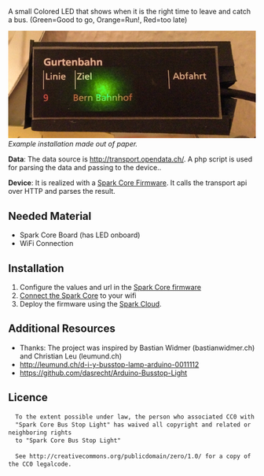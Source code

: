 A small Colored LED that shows when it is the right time to leave and catch a bus. (Green=Good to go, Orange=Run!, Red=too late)

![Example installation](images/example.jpg)  
_Example installation made out of paper._

**Data**: The data source is http://transport.opendata.ch/. A php script is used for parsing the data and passing to the device.. 

**Device**: It is realized with a [Spark Core Firmware](http://spark.io). It calls the transport api over HTTP and parses the result. 


Needed Material
----------------
* Spark Core Board (has LED onboard)
* WiFi Connection


Installation 
----------------
1. Configure the values and url in the [Spark Core firmware](/spark_core/application.cpp)
2. [Connect the Spark Core](https://www.spark.io/start) to your wifi
3. Deploy the firmware using the [Spark Cloud](https://www.spark.io/build).

Additional Resources
----------------
* Thanks: The project was inspired by Bastian Widmer (bastianwidmer.ch) and Christian Leu (leumund.ch)
* http://leumund.ch/d-i-y-busstop-lamp-arduino-0011112
* https://github.com/dasrecht/Arduino-Busstop-Light


Licence
----------------
      To the extent possible under law, the person who associated CC0 with
      "Spark Core Bus Stop Light" has waived all copyright and related or neighboring rights
      to "Spark Core Bus Stop Light"
      
      See http://creativecommons.org/publicdomain/zero/1.0/ for a copy of the CC0 legalcode.  
